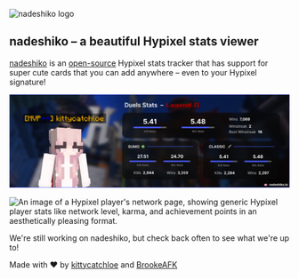 ![nadeshiko logo](https://nadeshiko.io/img/banner.png)
## nadeshiko – a beautiful Hypixel stats viewer
[nadeshiko](https://nadeshiko.io) is an [open-source](https://www.redhat.com/en/topics/open-source/what-is-open-source) Hypixel stats tracker that has support for super cute cards that you can add anywhere – even to your Hypixel signature!

<img src="https://raw.githubusercontent.com/NadeshikoStats/nadeshiko.io/main/public/readme/duels.png" alt="An image of a card showing a player's Hypixel duels stats.">

![An image of a Hypixel player's network page, showing generic Hypixel player stats like network level, karma, and achievement points in an aesthetically pleasing format.](https://github.com/NadeshikoStats/.github/assets/96643991/5bd5e01b-02ca-4ecc-86aa-d62942c7a561)

We're still working on nadeshiko, but check back often to see what we're up to!

Made with ♥&#xFE0E; by <a href="https://github.com/niqumu" target="_blank">kittycatchloe</a> and <a href="https://brookie.dev" target="_blank">BrookeAFK</a>
